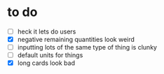 # to do
- [ ] heck it lets do users
- [x] negative remaining quantities look weird
- [ ] inputting lots of the same type of thing is clunky
- [ ] default units for things
- [x] long cards look bad
